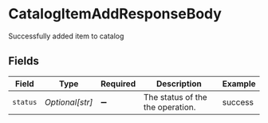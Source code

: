 # CatalogItemAddResponseBody

Successfully added item to catalog


## Fields

| Field                            | Type                             | Required                         | Description                      | Example                          |
| -------------------------------- | -------------------------------- | -------------------------------- | -------------------------------- | -------------------------------- |
| `status`                         | *Optional[str]*                  | :heavy_minus_sign:               | The status of the the operation. | success                          |